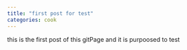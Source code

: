```yaml
---
title: "first post for test"
categories: cook
---
```


this is the first post of this gitPage and it is purpoosed to test

<!--more-->